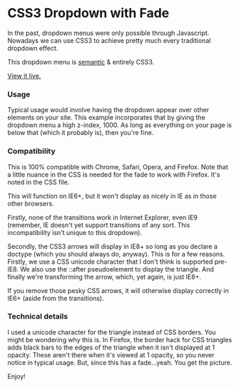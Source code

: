 CSS3 Dropdown with Fade
========================

In the past, dropdown menus were only possible through Javascript. Nowadays we can use CSS3 to achieve pretty much every traditional dropdown effect.

This dropdown menu is [semantic][sem] & entirely CSS3.

[View it live.][sbc]

[sem]: http://en.wikipedia.org/wiki/Semantic_Web "Semantic Web"
[sbc]: http://jmeas.com/projects/git/dd1/menu.html  "CSS3 Dropdown with Fade"

### Usage

Typical usage would involve having the dropdown appear over other elements on your site. This example incorporates that by giving the dropdown menu a high z-index, 1000. As long as everything on your page is below that (which it probably is), then you're fine.

### Compatibility

This is 100% compatible with Chrome, Safari, Opera, and Firefox. Note that a little nuance in the CSS is needed for the fade to work with Firefox. It's noted in the CSS file.

This will function on IE6+, but it won't display as nicely in IE as in those other browsers.

Firstly, none of the transitions work in Internet Explorer, even IE9 (remember, IE doesn't yet support transitions of any sort. This incompatibility isn't unique to this dropdown).

Secondly, the CSS3 arrows will display in IE8+ so long as you declare a doctype (which you should always do, anyway). This is for a few reasons. Firstly, we use a CSS unicode character that I don't think is supported pre-IE8. We also use the ::after pseudoelement to display the triangle. And finally we're transforming the arrow, which, yet again, is just IE8+.

If you remove those pesky CSS arrows, it will otherwise display correctly in IE6+ (aside from the transitions).

### Technical details

I used a unicode character for the triangle instead of CSS borders. You might be wondering why this is. In Firefox, the border hack for CSS triangles adds black bars to the edges of the triangle when it isn't displayed at 1 opacity. These aren't there when it's viewed at 1 opacity, so you never notice in typical usage. But, since this has a fade...yeah. You get the picture.

Enjoy!
